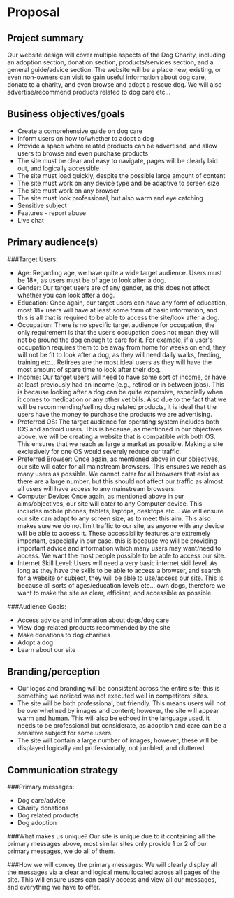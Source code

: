 # Proposal

## Project summary
Our website design will cover multiple aspects of the Dog Charity, including an adoption section, donation section, products/services section, and a general guide/advice section. The website will be a place new, existing, or even non-owners can visit to gain useful information about dog care, donate to a charity, and even browse and adopt a rescue dog. We will also advertise/recommend products related to dog care etc...

## Business objectives/goals
- Create a comprehensive guide on dog care
- Inform users on how to/whether to adopt a dog
- Provide a space where related products can be advertised, and allow users to browse and even purchase products
- The site must be clear and easy to navigate, pages will be clearly laid out, and logically accessible
- The site must load quickly, despite the possible large amount of content
- The site must work on any device type and be adaptive to screen size
- The site must work on any browser
- The site must look professional, but also warm and eye catching
- Sensitive subject
- Features - report abuse
- Live chat


## Primary audience(s)
###Target Users:
- Age: Regarding age, we have quite a wide target audience. Users must be 18+, as users must be of age to look after a dog.
- Gender: Our target users are of any gender, as this does not affect whether you can look after a dog.
- Education: Once again, our target users can have any form of education, most 18+ users will have at least some form of basic information, and this is all that is required to be able to access the site/look after a dog.
- Occupation: There is no specific target audience for occupation, the only requirement is that the user’s occupation does not mean they will not be around the dog enough to care for it. For example, if a user's occupation requires them to be away from home for weeks on end, they will not be fit to look after a dog, as they will need daily walks, feeding, training etc... Retirees are the most ideal users as they will have the most amount of spare time to look after their dog.
- Income: Our target users will need to have some sort of income, or have at least previously had an income (e.g., retired or in between jobs). This is because looking after a dog can be quite expensive, especially when it comes to medication or any other vet bills. Also due to the fact that we will be recommending/selling dog related products, it is ideal that the users have the money to purchase the products we are advertising.
- Preferred OS: The target audience for operating system includes both IOS and android users. This is because, as mentioned in our objectives above, we will be creating a website that is compatible with both OS. This ensures that we reach as large a market as possible. Making a site exclusively for one OS would severely reduce our traffic.
- Preferred Browser: Once again, as mentioned above in our objectives, our site will cater for all mainstream browsers. This ensures we reach as many users as possible. We cannot cater for all browsers that exist as there are a large number, but this should not affect our traffic as almost all users will have access to any mainstream browsers.
- Computer Device: Once again, as mentioned above in our aims/objectives, our site will cater to any Computer device. This includes mobile phones, tablets, laptops, desktops etc... We will ensure our site can adapt to any screen size, as to meet this aim. This also makes sure we do not limit traffic to our site, as anyone with any device will be able to access it. These accessibility features are extremely important, especially in our case. this is because we will be providing important advice and information which many users may want/need to access. We want the most people possible to be able to access our site.
- Internet Skill Level: Users will need a very basic internet skill level. As long as they have the skills to be able to access a browser, and search for a website or subject, they will be able to use/access our site. This is because all sorts of ages/education levels etc... own dogs, therefore we want to make the site as clear, efficient, and accessible as possible.

###Audience Goals:
- Access advice and information about dogs/dog care
- View dog-related products recommended by the site
- Make donations to dog charities
- Adopt a dog
- Learn about our site


## Branding/perception
- Our logos and branding will be consistent across the entire site; this is something we noticed was not executed well in competitors’ sites.
- The site will be both professional, but friendly. This means users will not be overwhelmed by images and content; however, the site will appear warm and human. This will also be echoed in the language used, it needs to be professional but considerate, as adoption and care can be a sensitive subject for some users.
- The site will contain a large number of images; however, these will be displayed logically and professionally, not jumbled, and cluttered.


## Communication strategy
###Primary messages:
- Dog care/advice
- Charity donations
- Dog related products
- Dog adoption

###What makes us unique?
Our site is unique due to it containing all the primary messages above, most similar sites only provide 1 or 2 of our primary messages, we do all of them.

###How we will convey the primary messages:
We will clearly display all the messages via a clear and logical menu located across all pages of the site. This will ensure users can easily access and view all our messages, and everything we have to offer.
